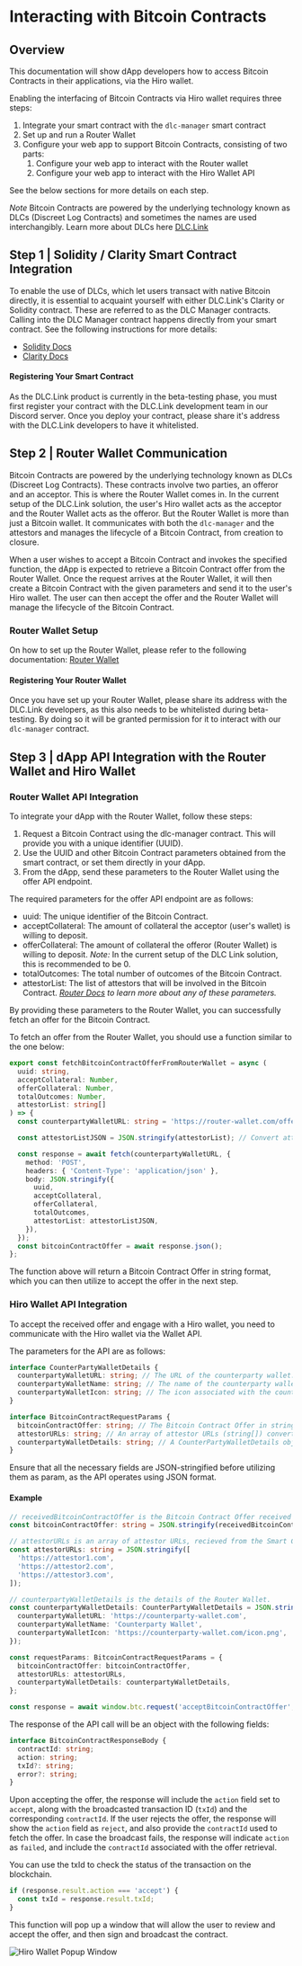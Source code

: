 # Interacting with Bitcoin Contracts

## Overview

This documentation will show dApp developers how to access Bitcoin Contracts in their applications, via the Hiro wallet.

Enabling the interfacing of Bitcoin Contracts via Hiro wallet requires three steps:

1. Integrate your smart contract with the `dlc-manager` smart contract
2. Set up and run a Router Wallet
3. Configure your web app to support Bitcoin Contracts, consisting of two parts:
   1. Configure your web app to interact with the Router wallet
   2. Configure your web app to interact with the Hiro Wallet API

See the below sections for more details on each step.

_Note_ Bitcoin Contracts are powered by the underlying technology known as DLCs (Discreet Log Contracts) and sometimes the names are used interchangibly. Learn more about DLCs here [DLC.Link](https://www.dlc.link)

## Step 1 | Solidity / Clarity Smart Contract Integration

To enable the use of DLCs, which let users transact with native Bitcoin directly, it is essential to acquaint yourself with either DLC.Link's Clarity or Solidity contract. These are referred to as the DLC Manager contracts. Calling into the DLC Manager contract happens directly from your smart contract. See the following instructions for more details:

* [Solidity Docs](https://github.com/DLC-link/dlc-solidity/tree/1.0/prerelease)
* [Clarity Docs](https://github.com/DLC-link/dlc-clarity/tree/1.0/prerelease)

#### Registering Your Smart Contract

As the DLC.Link product is currently in the beta-testing phase, you must first register your contract with the DLC.Link development team in our Discord server. Once you deploy your contract, please share it's address with the DLC.Link developers to have it whitelisted.

## Step 2 | Router Wallet Communication

Bitcoin Contracts are powered by the underlying technology known as DLCs (Discreet Log Contracts). These contracts involve two parties, an offeror and an acceptor. This is where the Router Wallet comes in. In the current setup of the DLC.Link solution, the user's Hiro wallet acts as the acceptor and the Router Wallet acts as the offeror. But the Router Wallet is more than just a Bitcoin wallet. It communicates with both the `dlc-manager` and the attestors and manages the lifecycle of a Bitcoin Contract, from creation to closure.

When a user wishes to accept a Bitcoin Contract and invokes the specified function, the dApp is expected to retrieve a Bitcoin Contract offer from the Router Wallet. Once the request arrives at the Router Wallet, it will then create a Bitcoin Contract with the given parameters and send it to the user's Hiro wallet. The user can then accept the offer and the Router Wallet will manage the lifecycle of the Bitcoin Contract.

### Router Wallet Setup

On how to set up the Router Wallet, please refer to the following documentation: [Router Wallet](https://github.com/DLC-link/dlc-stack/tree/1.0/prerelease/wallet)

#### Registering Your Router Wallet

Once you have set up your Router Wallet, please share its address with the DLC.Link developers, as this also needs to be whitelisted during beta-testing. By doing so it will be granted permission for it to interact with our `dlc-manager` contract.

## Step 3 | dApp API Integration with the Router Wallet and Hiro Wallet

### Router Wallet API Integration

To integrate your dApp with the Router Wallet, follow these steps:

1. Request a Bitcoin Contract using the dlc-manager contract. This will provide you with a unique identifier (UUID).
2. Use the UUID and other Bitcoin Contract parameters obtained from the smart contract, or set them directly in your dApp.
3. From the dApp, send these parameters to the Router Wallet using the offer API endpoint.

The required parameters for the offer API endpoint are as follows:

* uuid: The unique identifier of the Bitcoin Contract.
* acceptCollateral: The amount of collateral the acceptor (user's wallet) is willing to deposit.
* offerCollateral: The amount of collateral the offeror (Router Wallet) is willing to deposit. _Note:_ In the current setup of the DLC Link solution, this is recommended to be 0.
* totalOutcomes: The total number of outcomes of the Bitcoin Contract.
* attestorList: The list of attestors that will be involved in the Bitcoin Contract. [_Router Docs_](https://github.com/DLC-link/dlc-stack/tree/1.0/prerelease/wallet) _to learn more about any of these parameters._

By providing these parameters to the Router Wallet, you can successfully fetch an offer for the Bitcoin Contract.

To fetch an offer from the Router Wallet, you should use a function similar to the one below:

```ts
export const fetchBitcoinContractOfferFromRouterWallet = async (
  uuid: string,
  acceptCollateral: Number,
  offerCollateral: Number,
  totalOutcomes: Number,
  attestorList: string[]
) => {
  const counterpartyWalletURL: string = 'https://router-wallet.com/offer'; // The Router Wallet Offer API endpoint.

  const attestorListJSON = JSON.stringify(attestorList); // Convert attestorList to JSON string.

  const response = await fetch(counterpartyWalletURL, {
    method: 'POST',
    headers: { 'Content-Type': 'application/json' },
    body: JSON.stringify({
      uuid,
      acceptCollateral,
      offerCollateral,
      totalOutcomes,
      attestorList: attestorListJSON,
    }),
  });
  const bitcoinContractOffer = await response.json();
};
```

The function above will return a Bitcoin Contract Offer in string format, which you can then utilize to accept the offer in the next step.

### Hiro Wallet API Integration

To accept the received offer and engage with a Hiro wallet, you need to communicate with the Hiro wallet via the Wallet API.

The parameters for the API are as follows:

```ts
interface CounterPartyWalletDetails {
  counterpartyWalletURL: string; // The URL of the counterparty wallet.
  counterpartyWalletName: string; // The name of the counterparty wallet.
  counterpartyWalletIcon: string; // The icon associated with the counterparty wallet.
}

interface BitcoinContractRequestParams {
  bitcoinContractOffer: string; // The Bitcoin Contract Offer in string format.
  attestorURLs: string; // An array of attestor URLs (string[]) converted to JSON string.
  counterpartyWalletDetails: string; // A CounterPartyWalletDetails object converted to JSON string.
}
```

Ensure that all the necessary fields are JSON-stringified before utilizing them as param, as the API operates using JSON format.

#### Example

```ts
// receivedBitcoinContractOffer is the Bitcoin Contract Offer received from the Router Wallet.
const bitcoinContractOffer: string = JSON.stringify(receivedBitcoinContractOffer);

// attestorURLs is an array of attestor URLs, recieved from the Smart Contract object.
const attestorURLs: string = JSON.stringify([
  'https://attestor1.com',
  'https://attestor2.com',
  'https://attestor3.com',
]);

// counterpartyWalletDetails is the details of the Router Wallet.
const counterpartyWalletDetails: CounterPartyWalletDetails = JSON.stringify({
  counterpartyWalletURL: 'https://counterparty-wallet.com',
  counterpartyWalletName: 'Counterparty Wallet',
  counterpartyWalletIcon: 'https://counterparty-wallet.com/icon.png',
});

const requestParams: BitcoinContractRequestParams = {
  bitcoinContractOffer: bitcoinContractOffer,
  attestorURLs: attestorURLs,
  counterpartyWalletDetails: counterpartyWalletDetails,
};

const response = await window.btc.request('acceptBitcoinContractOffer', requestParams);
```

The response of the API call will be an object with the following fields:

```ts
interface BitcoinContractResponseBody {
  contractId: string;
  action: string;
  txId?: string;
  error?: string;
}
```

Upon accepting the offer, the response will include the `action` field set to `accept`, along with the broadcasted transaction ID (`txId`) and the corresponding `contractId`. If the user rejects the offer, the response will show the `action` field as `reject`, and also provide the `contractId` used to fetch the offer. In case the broadcast fails, the response will indicate `action` as `failed`, and include the `contractId` associated with the offer retrieval.

You can use the txId to check the status of the transaction on the blockchain.

```ts
if (response.result.action === 'accept') {
  const txId = response.result.txId;
}
```

This function will pop up a window that will allow the user to review and accept the offer, and then sign and broadcast the contract.

![Hiro Wallet Popup Window](https://drive.google.com/uc?id=1cjWdzsAzOmOI4Aw\_xylKRvj\_9kLOr44r)
